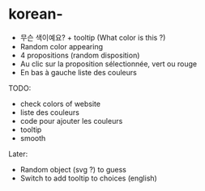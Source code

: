 # korean-

- 무슨 색이예요? + tooltip (What color is this ?)
- Random color appearing
- 4 propositions (random disposition)
- Au clic sur la proposition sélectionnée, vert ou rouge
- En bas à gauche liste des couleurs

TODO:
- check colors of website
- liste des couleurs
- code pour ajouter les couleurs
- tooltip
- smooth

Later:
- Random object (svg ?) to guess
- Switch to add tooltip to choices (english)